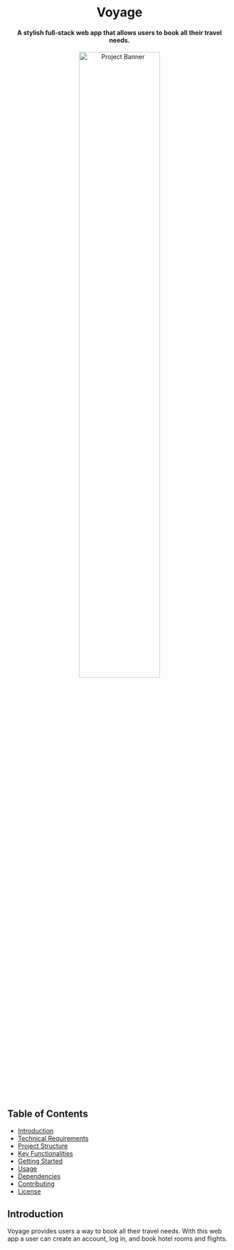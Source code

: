 <h1 align="center"><b>Voyage</b></h1>
<h4 align="center">A stylish full-stack web app that allows users to book all their travel needs. </h4>

<p align="center">
    <img src="Voyage.gif" alt="Project Banner" width=60% height=60%/>
</p>

## Table of Contents

- [Introduction](#introduction)
- [Technical Requirements](#technical-requirements)
- [Project Structure](#project-structure)
- [Key Functionalities](#key-functionalities)
- [Getting Started](#getting-started)
- [Usage](#usage)
- [Dependencies](#dependencies)
- [Contributing](#contributing)
- [License](#license)

## Introduction

Voyage provides users a way to book all their travel needs. With this web app a user can create an account, log in, and book hotel rooms and flights.
